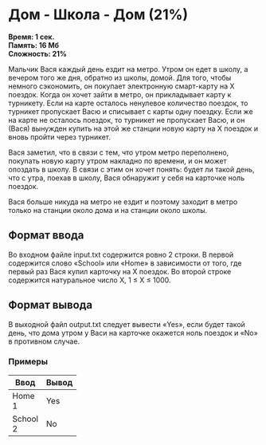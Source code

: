 <h1 class="title">Дом - Школа - Дом (21%)</h1>
<p><b>Время: 1 сек.<br>Память: 16 Мб<br>Сложность: 21%</b></p>
<p>Мальчик Вася каждый день ездит на метро. Утром он едет в школу, а вечером того же дня, обратно из школы, домой. Для того, чтобы немного сэкономить, он покупает электронную смарт-карту на X поездок. Когда он хочет зайти в метро, он прикладывает карту к турникету. Если на карте осталось ненулевое количество поездок, то турникет пропускает Васю и списывает с карты одну поездку. Если же на карте не осталось поездок, то турникет не пропускает Васю, и он (Вася) вынужден купить на этой же станции новую карту на X поездок и вновь пройти через турникет.</p>
<p>Вася заметил, что в связи с тем, что утром метро переполнено, покупать новую карту утром накладно по времени, и он может опоздать в школу. В связи с этим он хочет понять: будет ли такой день, что с утра, поехав в школу, Вася обнаружит у себя на карточке ноль поездок.</p>
<p>Вася больше никуда на метро не ездит и поэтому заходит в метро только на станции около дома и на станции около школы.</p>
<h2>Формат ввода</h2>
<p>Во входном файле input.txt содержится ровно 2 строки. В первой содержится слово «School» или «Home» в зависимости от того, где первый раз Вася купил карточку на X поездок. Во второй строке содержится натуральное число X, 1 ≤ X ≤ 1000.</p>
<h2>Формат вывода</h2>
<p>В выходной файл output.txt следует вывести «Yes», если будет такой день, что дома утром у Васи на карточке окажется ноль поездок и «No» в противном случае.</p>
<h3>Примеры</h3>
<table class="sample-tests">
<thead>
    <tr>
        <th>Ввод</th>
        <th>Вывод</th>
    </tr>
</thead>
<tbody>
        <tr>
            <td>Home<br>
                1</td>
            <td>Yes</td>
        </tr>
        <tr>
            <td>School<br>
                2</td>
            <td>No</td>
        </tr>
    </tbody>
</table>
